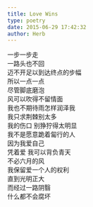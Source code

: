 ```yaml
---  
title: Love Wins  
type: poetry  
date: 2015-06-29 17:42:32  
author: Herb    
---  
```

一步一步走  
一路头也不回  
迈不开足以到达终点的步幅  
所以一点一点  
尽管脚底磨泡    
风可以吹得不留情面  
我也不期待雨怎样润泽我  
我只求荆棘别太多  
我的伤口 别狰狞得太明显    
我不是愿意跪着匐行的人  
因为我爱自己  
凭着爱 我可以背负青天  
不必六月的风    
我保留爱一个人的权利  
直到光明正大  
而经过一路阴翳  
什么都不会腐坏